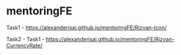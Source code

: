 # mentoringFE

Task1 - https://alexanderisai.github.io/mentoringFE/Rizvan-Icon/  

Task2 - Task1 - https://alexanderisai.github.io/mentoringFE/Rizvan-CurrencyRate/  
